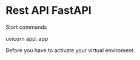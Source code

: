 # Rest API FastAPI
Start commands 

uvicorn app: app

Before you have to activate your virtual enviroment.
